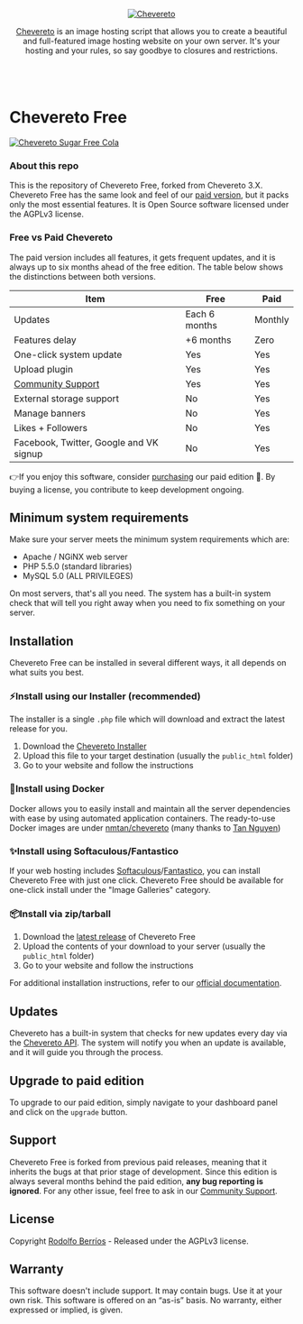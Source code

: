 <p align="center"><a href="https://chevereto.com/"><img src="https://chevereto.com/app/themes/v3/img/chevereto-blue.svg" alt="Chevereto"></a></p>

<p align="center"><a href="https://chevereto.com">Chevereto</a> is an image hosting script that allows you to create a beautiful and full-featured image hosting website on your own server. It's your hosting and your rules, so say goodbye to closures and restrictions.</p>

<p align="center"><a href="https://chevereto.com/"><img src="https://chevereto.com/app/themes/v3/img/devices.png" alt="" vspace="20"></a></p>

Chevereto Free
=

<a href="https://chevereto.com/free" title="♫♪ Ha llegado tu tiempo, es el momento de Freeeeeeeeeeeeeeee"><img src="https://chevereto.com/app/themes/v3/img/chevereto-free-cover.jpg" alt="Chevereto Sugar Free Cola"></a>

### About this repo
This is the repository of Chevereto Free, forked from Chevereto 3.X. Chevereto Free has the same look and feel of our [paid version](https://chevereto.com), but it packs only the most essential features. It is Open Source software licensed under the AGPLv3 license.

### Free vs Paid Chevereto
The paid version includes all features, it gets frequent updates, and it is always up to six months ahead of the free edition. The table below shows the distinctions between both versions.

| Item                                         	| Free            	| Paid                   	|
|----------------------------------------------	|-----------------	|------------------------	|
| Updates										| Each 6 months		| Monthly        	      	|
| Features delay								| +6 months			| Zero	        	      	|
| One-click system update                       | Yes              	| Yes                    	|
| Upload plugin	                            	| Yes              	| Yes                    	|
| [Community Support](https://chevereto.com/community-support)                                 	| Yes 	            | Yes 						|
| External storage support                     	| No              	| Yes                    	|
| Manage banners                               	| No              	| Yes                    	|
| Likes + Followers                            	| No              	| Yes                    	|
| Facebook, Twitter, Google and VK signup      	| No              	| Yes                    	|

👉If you enjoy this software, consider [purchasing](https://chevereto.com/pricing) our paid edition 👏. By buying a license, you contribute to keep development ongoing.

## Minimum system requirements
Make sure your server meets the minimum system requirements which are:

 - Apache / NGiNX web server
 - PHP 5.5.0 (standard libraries)
 - MySQL 5.0 (ALL PRIVILEGES)

On most servers, that's all you need. The system has a built-in system check that will tell you right away when you need to fix something on your server.

## Installation
Chevereto Free can be installed in several different ways, it all depends on what suits you best.

### ⚡Install using our Installer (recommended)
The installer is a single `.php` file which will download and extract the latest release for you.
1. Download the [Chevereto Installer](https://chevereto.com/download/file/installer)
2. Upload this file to your target destination (usually the `public_html` folder)
3. Go to your website and follow the instructions

### 🐳Install using Docker
Docker allows you to easily install and maintain all the server dependencies with ease by using automated application containers. The ready-to-use Docker images are under [nmtan/chevereto](https://hub.docker.com/r/nmtan/chevereto/) (many thanks to [Tan Nguyen](https://github.com/tanmng))

### ✨Install using Softaculous/Fantastico
If your web hosting includes [Softaculous](https://softaculous.com/)/[Fantastico](https://netenberg.com/fantastico.php), you can install Chevereto Free with just one click. Chevereto Free should be available for one-click install under the "Image Galleries" category.

### 📦Install via zip/tarball
 1. Download the [latest release](https://github.com/Chevereto/Chevereto-Free/releases/latest) of Chevereto Free
 2. Upload the contents of your download to your server (usually the `public_html` folder)
 3. Go to your website and follow the instructions

For additional installation instructions, refer to our [official documentation](https://chevereto.com/docs/install).

## Updates
Chevereto has a built-in system that checks for new updates every day via the [Chevereto API](https://chevereto.com/api/get/info/free). The system will notify you when an update is available, and it will guide you through the process.

## Upgrade to paid edition
To upgrade to our paid edition, simply navigate to your dashboard panel and click on the `upgrade` button.

## Support
Chevereto Free is forked from previous paid releases, meaning that it inherits the bugs at that prior stage of development. Since this edition is always several months behind the paid edition, **any bug reporting is ignored**. For any other issue, feel free to ask in our <a href="https://chevereto.com/community-support">Community Support</a>.

## License
Copyright [Rodolfo Berríos](http://rodolfoberrios.com) - Released under the AGPLv3 license.

## Warranty
This software doesn't include support. It may contain bugs. Use it at your own risk. This software is offered on an “as-is” basis. No warranty, either expressed or implied, is given.
